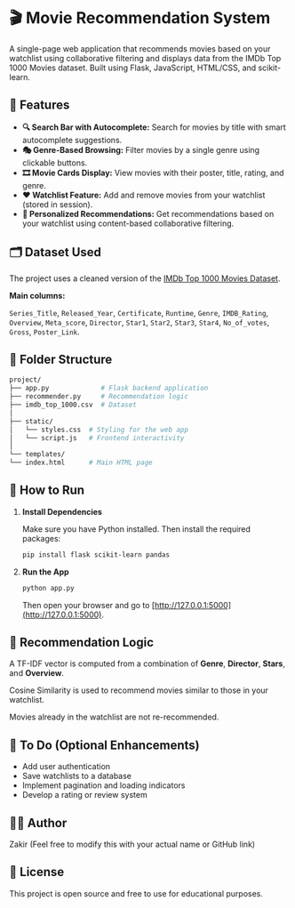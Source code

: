 # 🎬 Movie Recommendation System

A single-page web application that recommends movies based on your watchlist using collaborative filtering and displays data from the IMDb Top 1000 Movies dataset. Built using Flask, JavaScript, HTML/CSS, and scikit-learn.

## 🔧 Features

* **🔍 Search Bar with Autocomplete:** Search for movies by title with smart autocomplete suggestions.
* **🎭 Genre-Based Browsing:** Filter movies by a single genre using clickable buttons.
* **🎞️ Movie Cards Display:** View movies with their poster, title, rating, and genre.
* **❤️ Watchlist Feature:** Add and remove movies from your watchlist (stored in session).
* **🤝 Personalized Recommendations:** Get recommendations based on your watchlist using content-based collaborative filtering.

## 🗂️ Dataset Used

The project uses a cleaned version of the [IMDb Top 1000 Movies Dataset](https://www.kaggle.com/harshitshankd/imdb-top-1000-movies).

**Main columns:**

`Series_Title`, `Released_Year`, `Certificate`, `Runtime`, `Genre`, `IMDB_Rating`, `Overview`, `Meta_score`, `Director`, `Star1`, `Star2`, `Star3`, `Star4`, `No_of_votes`, `Gross`, `Poster_Link`.

## 📁 Folder Structure
```bash
project/
├── app.py             # Flask backend application
├── recommender.py     # Recommendation logic
├── imdb_top_1000.csv  # Dataset
│
├── static/
│   └── styles.css  # Styling for the web app
│   └── script.js   # Frontend interactivity
│
└── templates/
└── index.html      # Main HTML page
```
## 🚀 How to Run

1.  **Install Dependencies**

    Make sure you have Python installed. Then install the required packages:

    ```bash
    pip install flask scikit-learn pandas
    ```

2.  **Run the App**

    ```bash
    python app.py
    ```

    Then open your browser and go to [http://127.0.0.1:5000](http://127.0.0.1:5000).

## 🤖 Recommendation Logic

A TF-IDF vector is computed from a combination of **Genre**, **Director**, **Stars**, and **Overview**.

Cosine Similarity is used to recommend movies similar to those in your watchlist.

Movies already in the watchlist are not re-recommended.

## 📌 To Do (Optional Enhancements)

* Add user authentication
* Save watchlists to a database
* Implement pagination and loading indicators
* Develop a rating or review system

## 🧑‍💻 Author

Zakir (Feel free to modify this with your actual name or GitHub link)

## 📜 License

This project is open source and free to use for educational purposes.
